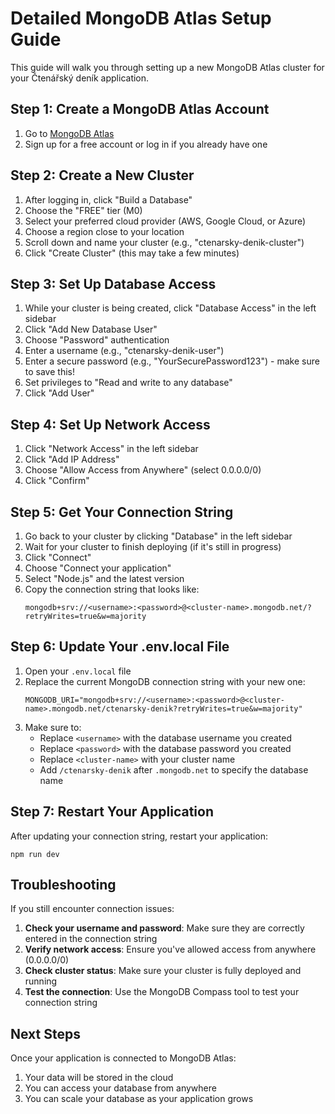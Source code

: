 # Detailed MongoDB Atlas Setup Guide

This guide will walk you through setting up a new MongoDB Atlas cluster for your Čtenářský deník application.

## Step 1: Create a MongoDB Atlas Account

1. Go to [MongoDB Atlas](https://www.mongodb.com/cloud/atlas/register)
2. Sign up for a free account or log in if you already have one

## Step 2: Create a New Cluster

1. After logging in, click "Build a Database"
2. Choose the "FREE" tier (M0)
3. Select your preferred cloud provider (AWS, Google Cloud, or Azure)
4. Choose a region close to your location
5. Scroll down and name your cluster (e.g., "ctenarsky-denik-cluster")
6. Click "Create Cluster" (this may take a few minutes)

## Step 3: Set Up Database Access

1. While your cluster is being created, click "Database Access" in the left sidebar
2. Click "Add New Database User"
3. Choose "Password" authentication
4. Enter a username (e.g., "ctenarsky-denik-user")
5. Enter a secure password (e.g., "YourSecurePassword123") - make sure to save this!
6. Set privileges to "Read and write to any database"
7. Click "Add User"

## Step 4: Set Up Network Access

1. Click "Network Access" in the left sidebar
2. Click "Add IP Address"
3. Choose "Allow Access from Anywhere" (select 0.0.0.0/0)
4. Click "Confirm"

## Step 5: Get Your Connection String

1. Go back to your cluster by clicking "Database" in the left sidebar
2. Wait for your cluster to finish deploying (if it's still in progress)
3. Click "Connect"
4. Choose "Connect your application"
5. Select "Node.js" and the latest version
6. Copy the connection string that looks like:
   ```
   mongodb+srv://<username>:<password>@<cluster-name>.mongodb.net/?retryWrites=true&w=majority
   ```

## Step 6: Update Your .env.local File

1. Open your `.env.local` file
2. Replace the current MongoDB connection string with your new one:
   ```
   MONGODB_URI="mongodb+srv://<username>:<password>@<cluster-name>.mongodb.net/ctenarsky-denik?retryWrites=true&w=majority"
   ```
3. Make sure to:
   - Replace `<username>` with the database username you created
   - Replace `<password>` with the database password you created
   - Replace `<cluster-name>` with your cluster name
   - Add `/ctenarsky-denik` after `.mongodb.net` to specify the database name

## Step 7: Restart Your Application

After updating your connection string, restart your application:

```
npm run dev
```

## Troubleshooting

If you still encounter connection issues:

1. **Check your username and password**: Make sure they are correctly entered in the connection string
2. **Verify network access**: Ensure you've allowed access from anywhere (0.0.0.0/0)
3. **Check cluster status**: Make sure your cluster is fully deployed and running
4. **Test the connection**: Use the MongoDB Compass tool to test your connection string

## Next Steps

Once your application is connected to MongoDB Atlas:

1. Your data will be stored in the cloud
2. You can access your database from anywhere
3. You can scale your database as your application grows
